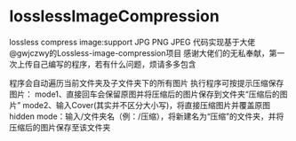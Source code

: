 # losslessImageCompression
lossless compress image:support JPG PNG JPEG
代码实现基于大佬@gwjczwy的Lossless-image-compression项目
感谢大佬们的无私奉献，第一次上传自己编写的程序，若有什么问题，烦请多多包含

程序会自动遍历当前文件夹及子文件夹下的所有图片
执行程序可按提示压缩保存图片：
  mode1、直接回车会保留原图并将压缩后的图片保存到文件夹“压缩后的图片”
  mode2、输入Cover(其实并不区分大小写)，将直接压缩图片并覆盖原图
  hidden mode：输入/文件夹名（例：/压缩），将新建名为“压缩”的文件夹，并将压缩后的图片保存至该文件夹
  
